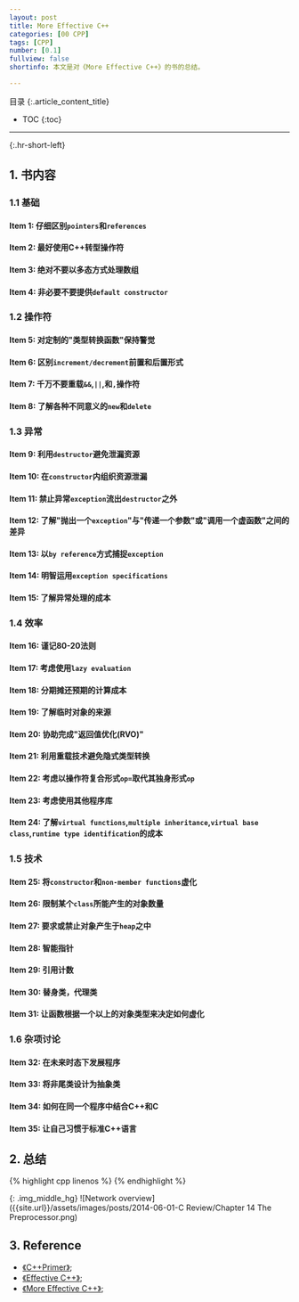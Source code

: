 ```yaml
---
layout: post
title: More Effective C++
categories: [00 CPP]
tags: [CPP]
number: [0.1]
fullview: false
shortinfo: 本文是对《More Effective C++》的书的总结。

---
```

目录
{:.article_content_title}


* TOC
{:toc}

---
{:.hr-short-left}

## 1. 书内容

### 1.1 基础 ##

#### Item 1: 仔细区别`pointers`和`references`

#### Item 2: 最好使用C++转型操作符

#### Item 3: 绝对不要以多态方式处理数组

#### Item 4: 非必要不要提供`default constructor`

### 1.2 操作符

#### Item 5: 对定制的"类型转换函数"保持警觉

#### Item 6: 区别`increment/decrement`前置和后置形式

#### Item 7: 千万不要重载`&&`,`||`,和`,`操作符

#### Item 8: 了解各种不同意义的`new`和`delete`

### 1.3 异常

#### Item 9: 利用`destructor`避免泄漏资源

#### Item 10: 在`constructor`内组织资源泄漏

#### Item 11: 禁止异常`exception`流出`destructor`之外

#### Item 12: 了解"抛出一个`exception`"与"传递一个参数"或"调用一个虚函数"之间的差异

#### Item 13: 以`by reference`方式捕捉`exception`

#### Item 14: 明智运用`exception specifications`

#### Item 15: 了解异常处理的成本

### 1.4 效率

#### Item 16: 谨记80-20法则

#### Item 17: 考虑使用`lazy evaluation`

#### Item 18: 分期摊还预期的计算成本

#### Item 19: 了解临时对象的来源

#### Item 20: 协助完成"返回值优化(RVO)"

#### Item 21: 利用重载技术避免隐式类型转换

#### Item 22: 考虑以操作符复合形式`op=`取代其独身形式`op`

#### Item 23: 考虑使用其他程序库

#### Item 24: 了解`virtual functions`,`multiple inheritance`,`virtual base class`,`runtime type identification`的成本

### 1.5 技术

#### Item 25: 将`constructor`和`non-member functions`虚化

#### Item 26: 限制某个`class`所能产生的对象数量

#### Item 27: 要求或禁止对象产生于`heap`之中

#### Item 28: 智能指针

#### Item 29: 引用计数

#### Item 30: 替身类，代理类

#### Item 31: 让函数根据一个以上的对象类型来决定如何虚化

### 1.6 杂项讨论

#### Item 32: 在未来时态下发展程序

#### Item 33: 将非尾类设计为抽象类

#### Item 34: 如何在同一个程序中结合C++和C

#### Item 35: 让自己习惯于标准C++语言






## 2. 总结 ##

{% highlight cpp linenos %}
{% endhighlight %}

{: .img_middle_hg}
![Network overview]({{site.url}}/assets/images/posts/2014-06-01-C Review/Chapter 14 The Preprocessor.png)


## 3. Reference ##

- [《C++Primer》](https://book.douban.com/subject/24089577/);
- [《Effective C++》](https://book.douban.com/subject/1842426/);
- [《More Effective C++》](https://book.douban.com/subject/1457891/);


